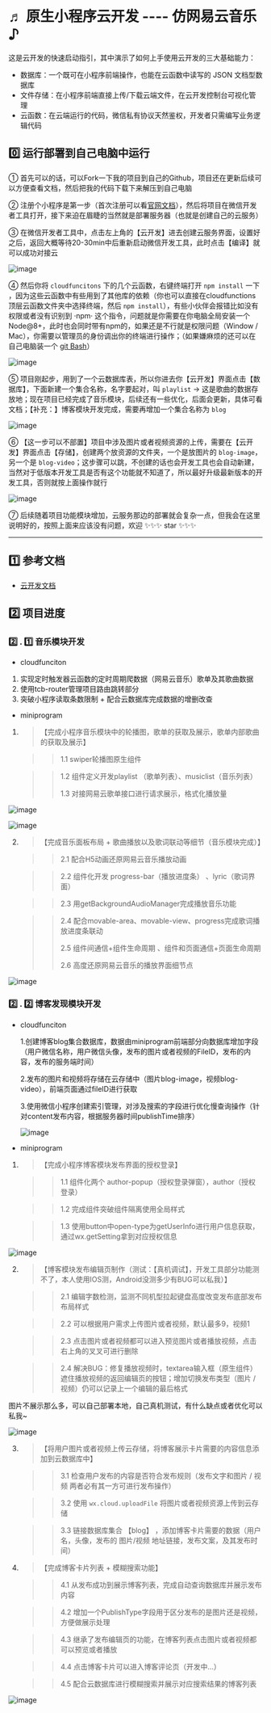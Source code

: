 # ♬ 原生小程序云开发 ---- 仿网易云音乐 ♪

这是云开发的快速启动指引，其中演示了如何上手使用云开发的三大基础能力：

- 数据库：一个既可在小程序前端操作，也能在云函数中读写的 JSON 文档型数据库
- 文件存储：在小程序前端直接上传/下载云端文件，在云开发控制台可视化管理
- 云函数：在云端运行的代码，微信私有协议天然鉴权，开发者只需编写业务逻辑代码

## 0️⃣  运行部署到自己电脑中运行

① 首先可以的话，可以Fork一下我的项目到自己的Github，项目还在更新后续可以方便查看文档，然后把我的代码下载下来解压到自己电脑

② 注册个小程序是第一步（首次注册可以看[官网文档](https://developers.weixin.qq.com/miniprogram/dev/framework/quickstart/getstart.html#申请帐号)），然后将项目在微信开发者工具打开，接下来迫在眉睫的当然就是部署服务器（也就是创建自己的云服务）

③ 在微信开发者工具中，点击左上角的【云开发】进去创建云服务界面，设置好之后，返回大概等待20-30min中后重新启动微信开发工具，此时点击【编译】就可以成功对接云



![image](https://github.com/Umbrella001/wx-yunyinyue/raw/master/DocImage/deploy_01.png)

④ 然后你将 `cloudfuncitons` 下的几个云函数，右键终端打开 `npm install` 一下 ，因为这些云函数中有些用到了其他库的依赖（你也可以直接在cloudfunctions顶层云函数文件夹中选择终端，然后 `npm install`），有些小伙伴会报错比如没有权限或者没有识别到 ·npm· 这个指令，问题就是你需要在你电脑全局安装一个Node@8+，此时也会同时带有npm的，如果还是不行就是权限问题（Window / Mac），你需要以管理员的身份调出你的终端进行操作；（如果嫌麻烦的还可以在自己电脑装一个 [git Bash](https://git-scm.com/download/)）

![image](https://github.com/Umbrella001/wx-yunyinyue/raw/master/DocImage/deploy_02.png)

⑤ 项目刚起步，用到了一个云数据库表，所以你进去你【云开发】界面点击【数据库】，下面新建一个集合名称，名字要起对，叫 `playlist` → 这是歌曲的数据存放地；现在项目已经完成了音乐模块，后续还有一些优化，后面会更新，具体可看文档；【补充：】博客模块开发完成，需要再增加一个集合名称为 `blog`

![image](https://github.com/Umbrella001/wx-yunyinyue/raw/master/DocImage/deploy_03.png)

⑥ 【这一步可以不部置】项目中涉及图片或者视频资源的上传，需要在【云开发】界面点击【存储】，创建两个放资源的文件夹，一个是放图片的 `blog-image`，另一个是 `blog-video`；这步骤可以跳，不创建的话也会开发工具也会自动新建，当然对于低版本开发工具是否有这个功能就不知道了，所以最好升级最新版本的开发工具，否则就按上面操作就行

![image](https://github.com/Umbrella001/wx-yunyinyue/raw/master/DocImage/cloud-save.png)



⑦ 后续随着项目功能模块增加，云服务那边的部署就会复杂一点，但我会在这里说明好的，按照上面来应该没有问题，欢迎  :sparkles::sparkles::sparkles: star​ :sparkles::sparkles::sparkles:

------



## 1️⃣  参考文档

- [云开发文档](https://developers.weixin.qq.com/miniprogram/dev/wxcloud/basis/getting-started.html)

## 2️⃣  项目进度

### 2️⃣ . 1️⃣  音乐模块开发

- cloudfunciton

1. 实现定时触发器云函数的定时周期爬数据（网易云音乐）歌单及其歌曲数据
2. 使用tcb-router管理项目路由跳转部分
3. 突破小程序读取条数限制 + 配合云数据库完成数据的增删改查

- miniprogram

1. > 【完成小程序音乐模块中的轮播图，歌单的获取及展示，歌单内部歌曲的获取及展示】

   > > 1.1 swiper轮播图原生组件

   > > 1.2 组件定义开发playlist （歌单列表）、musiclist（音乐列表） 
   > >
   > > 1.3 对接网易云歌单接口进行请求展示，格式化播放量
   


![image](https://github.com/Umbrella001/wx-yunyinyue/raw/master/DocImage/music-list.jpg)

![image](https://github.com/Umbrella001/wx-yunyinyue/raw/master/DocImage/music-list.png)

2. > 【完成音乐面板布局 + 歌曲播放以及歌词联动等细节（音乐模块完成）】

   > > 2.1 配合H5动画还原网易云音乐播放动画

   > > 2.2 组件化开发 progress-bar（播放进度条） 、lyric（歌词界面）
   
   > > 2.3 用getBackgroundAudioManager完成播放音乐功能
   
   > > 2.4 配合movable-area、movable-view、progress完成歌词播放进度条联动
   > >
   > > 2.5 组件间通信+组件生命周期 、组件和页面通信+页面生命周期
   > >
   > > 2.6 高度还原网易云音乐的播放界面细节点

![image](https://github.com/Umbrella001/wx-yunyinyue/raw/master/DocImage/music-player.png)

### 2️⃣ . 2️⃣  博客发现模块开发

- cloudfunciton

  1.创建博客blog集合数据库，数据由miniprogram前端部分向数据库增加字段（用户微信名称，用户微信头像，发布的图片或者视频的FileID，发布的内容，发布的服务端时间）

  2.发布的图片和视频将存储在云存储中（图片blog-image，视频blog-video），前端页面通过fileID进行获取

  3.使用微信小程序创建索引管理，对涉及搜索的字段进行优化慢查询操作（针对content发布内容，根据服务器时间publishTime排序）

  ![image](https://github.com/Umbrella001/wx-yunyinyue/raw/master/DocImage/blog-search.png)

- miniprogram

1. > 【完成小程序博客模块发布界面的授权登录】

   > > 1.1 组件化两个 author-popup（授权登录弹窗），author（授权登录）

   > > 1.2 完成组件突破组件隔离使用全局样式

   > > 1.3 使用button中open-type为getUserInfo进行用户信息获取，通过wx.getSetting拿到对应授权信息

![image](https://github.com/Umbrella001/wx-yunyinyue/raw/master/DocImage/blog-author.png)



2. > 【博客模块发布编辑页制作（测试：【真机调试】，开发工具部分功能测不了，本人使用IOS测，Android没测多少有BUG可以私我）】

   > > 2.1 编辑字数检测，监测不同机型拉起键盘高度改变发布底部发布布局样式

   > > 2.2 可以根据用户需求上传图片或者视频，默认最多9，视频1

   > > 2.3 点击图片或者视频都可以进入预览图片或者播放视频，点击右上角的叉叉可进行删除

   > > 2.4 解决BUG：修复播放视频时，textarea输入框（原生组件）遮住播放视频的返回编辑页的按钮；增加切换发布类型（图片 / 视频）仍可以记录上一个编辑的最后格式

图片不展示那么多，可以自己部署本地，自己真机测试，有什么缺点或者优化可以私我~

![image](https://github.com/Umbrella001/wx-yunyinyue/raw/master/DocImage/publish-type.jpg)

3. > 【将用户图片或者视频上传云存储，将博客展示卡片需要的内容信息添加到云数据库中】

   > > 3.1 检查用户发布的内容是否符合发布规则（发布文字和图片 / 视频 两者必有其一方可进行发布操作）

   > > 3.2 使用 `wx.cloud.uploadFile` 将图片或者视频资源上传到云存储

   > > 3.3 链接数据库集合 【blog】 ，添加博客卡片需要的数据（用户名，头像，发布的 图片/视频 地址链接，发布文案，及其发布时间）

   

4. > 【完成博客卡片列表 + 模糊搜索功能】

   > > 4.1 从发布成功到展示博客列表，完成自动查询数据库并展示发布内容

   > > 4.2 增加一个PublishType字段用于区分发布的是图片还是视频，方便做展示处理

   > > 4.3 继承了发布编辑页的功能，在博客列表点击图片或者视频都可以预览或者播放

   > > 4.4 点击博客卡片可以进入博客评论页（开发中...）
   
   > > 4.5 配合云数据库进行模糊搜索并展示对应搜索结果的博客列表

![image](https://github.com/Umbrella001/wx-yunyinyue/raw/master/DocImage/blog-card.jpg)
